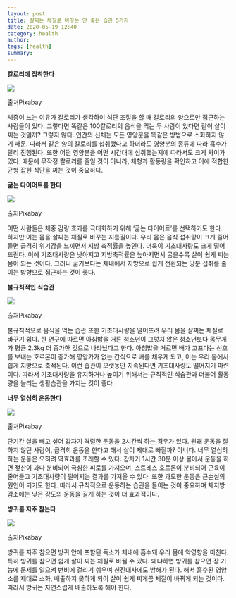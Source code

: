 ```yaml
---
layout: post
title: 살찌는 체질로 바꾸는 안 좋은 습관 5가지
date: 2020-05-19 12:40
category: health
author: 
tags: [health]
summary: 
---
```



**칼로리에 집착한다**

![](https://img1.daumcdn.net/thumb/R720x0/?fname=https%3A%2F%2Ft1.daumcdn.net%2Fliveboard%2Finterstella-story%2Fb78508eb5bb2404aae92eeefc1a43186.JPG)

출처Pixabay

체중이 느는 이유가 칼로리가 생각하여 식단 조절을 할 때 칼로리의 양으로만 접근하는 사람들이 있다. 그렇다면 똑같은 100칼로리의 음식을 먹는 두 사람이 있다면 같이 살이 찌는 것일까? 그렇지 않다. 인간의 신체는 모든 영양분을 똑같은 방법으로 소화하지 않기 때문. 따라서 같은 양의 칼로리를 섭취했다고 하더라도 영양분의 종류에 따라 흡수가 달리 진행된다. 또한 어떤 영양분을 어떤 시간대에 섭취했는지에 따라서도 크게 차이가 있다. 때문에 무작정 칼로리를 줄일 것이 아니라, 체형과 활동량을 확인하고 이에 적합한 균형 잡힌 식단을 짜는 것이 중요하다.

**굶는 다이어트를 한다**

![](https://img1.daumcdn.net/thumb/R720x0/?fname=https%3A%2F%2Ft1.daumcdn.net%2Fliveboard%2Finterstella-story%2F57382812d49444dda1564d95c0348373.JPG)

출처Pixabay

어떤 사람들은 체중 감량 효과를 극대화하기 위해 ‘굶는 다이어트’를 선택하기도 한다. 하지만 이는 몸을 살찌는 체질로 바꾸는 지름길이다. 우리 몸은 음식 섭취량이 크게 줄어들면 급격히 위기감을 느끼면서 지방 축적률을 높인다. 더욱이 기초대사량도 크게 떨어뜨린다. 이에 기초대사량은 낮아지고 지방축적률은 높아지면서 굶을수록 살이 쉽게 찌는 몸이 되는 것이다. 그러니 굶기보다는 체내에서 지방으로 쉽게 전환되는 당분 섭취를 줄이는 방향으로 접근하는 것이 좋다.

**불규칙적인 식습관**

![](https://img1.daumcdn.net/thumb/R720x0/?fname=https%3A%2F%2Ft1.daumcdn.net%2Fliveboard%2Finterstella-story%2Fe054902f68564b57bb83e21ead5f5d49.JPG)

출처Pixabay

불규칙적으로 음식을 먹는 습관 또한 기초대사량을 떨어뜨려 우리 몸을 살찌는 체질로 바꾸기 쉽다. 한 연구에 따르면 아침밥을 거른 청소년이 그렇지 않은 청소년보다 몸무게가 평균 2.3kg 더 증가한 것으로 나타났다고 한다. 아침밥을 거르면 배가 고프다는 신호를 보내는 호르몬이 증가해 영양가가 없는 간식으로 배를 채우게 되고, 이는 우리 몸에서 쉽게 지방으로 축적된다. 이런 습관이 오랫동안 지속된다면 기초대사량도 떨어지기 마련이다. 따라서 기초대사량을 유지하거나 높이기 위해서는 규칙적인 식습관과 더불어 활동량을 늘리는 생활습관을 가지는 것이 좋다.

**너무 열심히 운동한다**

![](https://img1.daumcdn.net/thumb/R720x0/?fname=https%3A%2F%2Ft1.daumcdn.net%2Fliveboard%2Finterstella-story%2F11b98b7be9974fdb83b27ef4bafbc449.JPG)

출처Pixabay

단기간 살을 빼고 싶어 갑자기 격렬한 운동을 2시간씩 하는 경우가 있다. 원래 운동을 잘 하지 않던 사람이, 급격히 운동을 한다고 해서 살이 제대로 빠질까? 아니다. 너무 열심히 하는 운동은 오히려 역효과를 초래할 수 있다. 갑자기 1시간 30분 이상 몰아서 운동을 하면 젖산이 과다 분비되어 극심한 피로를 가져오며, 스트레스 호르몬이 분비되어 근육이 줄어들고 기초대사량이 떨어지는 결과를 가져올 수 있다. 또한 과도한 운동은 근손실의 원인이 되기도 한다. 따라서 규칙적으로 운동하는 습관을 들이는 것이 중요하며 체지방 감소에는 낮은 강도의 운동을 길게 하는 것이 더 효과적이다.

**방귀를 자주 참는다**

![](https://img1.daumcdn.net/thumb/R720x0/?fname=https%3A%2F%2Ft1.daumcdn.net%2Fliveboard%2Finterstella-story%2F3a895ba2fb5045df8b41f1ec17125ee5.JPG)

출처Pixabay

방귀를 자주 참으면 방귀 안에 포함된 독소가 체내에 흡수돼 우리 몸에 악영향을 미친다. 특히 방귀를 참으면 쉽게 살이 찌는 체질로 바뀔 수 있다. 왜냐하면 방귀를 참으면 장 기능에 문제를 일으켜 변비에 걸리기 쉬우며 신진대사에도 방해가 된다. 해서 흡수된 영양소를 제대로 소화, 배출하지 못하게 되어 살이 쉽게 찌게끔 체질이 바뀌게 되는 것이다. 따라서 방귀는 자연스럽게 배출하도록 해야 한다.